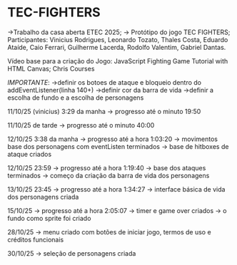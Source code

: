 # TEC-FIGHTERS

->Trabalho da casa aberta ETEC 2025; -> Protótipo do jogo TEC FIGHTERS; Participantes: Vinicius Rodrigues, Leonardo Tozato, Thales Costa, Eduardo Ataíde, Caio Ferrari, Guilherme Lacerda, Rodolfo Valentim, Gabriel Dantas.

Vídeo base para a criação do Jogo: JavaScript Fighting Game Tutorial with HTML Canvas; Chris Courses

_IMPORTANTE_:
->definir os botoes de ataque e bloqueio dentro do addEventListener(linha 140+)
->definir cor da barra de vida
->definir a escolha de fundo e a escolha de personagens

11/10/25 (vinicius) 3:29 da manha
-> progresso até o minuto 19:50

11/10/25 de tarde
-> progresso até o minuto 40:00

12/10/25 3:38 da manha
-> progresso até a hora 1:03:20
-> movimentos base dos personagens com eventListen terminados
-> base de hitboxes de ataque criados

12/10/25 23:59
-> progresso até a hora 1:19:40
-> base dos ataques terminados
-> começo da criação da barra de vida dos personagens

13/10/25 23:45
-> progresso até a hora 1:34:27
-> interface básica de vida dos personagens criada

15/10/25
-> progresso até a hora 2:05:07
-> timer e game over criados
-> o fundo como sprite foi criado

28/10/25
-> menu criado com botões de iniciar jogo, termos de uso e créditos funcionais

30/10/25
-> seleção de personagens criada
